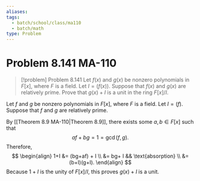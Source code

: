 ```yaml
---
aliases: 
tags:
  - batch/school/class/ma110
  - batch/math
type: Problem
---
```

# Problem 8.141 MA-110

> [!problem] Problem 8.141
> Let $f(x)$ and $g(x)$ be nonzero polynomials in $F[x]$, where $F$ is a field. Let $I=(f(x))$. Suppose that $f(x)$ and $g(x)$ are relatively prime. Prove that $g(x)+I$ is a unit in the ring $F[x]/I$.

Let $f$ and $g$ be nonzero polynomials in $F[x]$, where $F$ is a field. Let $I=(f)$. Suppose that $f$ and $g$ are relatively prime.

By [[Theorem 8.9 MA-110|Theorem 8.9]], there exists some $a,b \in F[x]$ such that
$$
af + bg = 1 = \gcd(f,g).
$$
Therefore,
$$
\begin{align}
1+I &= (bg+af) + I \\
&=  bg+ I && \text{absorption} \\
&= (b+I)(g+I).
\end{align}
$$
Because $1+I$ is the unity of $F[x]/I$, this proves $g(x)+I$ is a unit.
